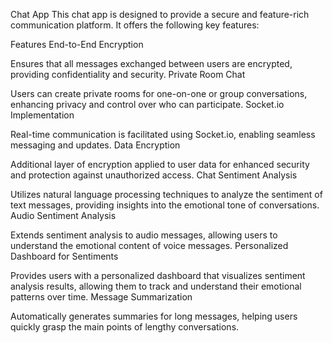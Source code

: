 Chat App
This chat app is designed to provide a secure and feature-rich communication platform. It offers the following key features:

Features
End-to-End Encryption

Ensures that all messages exchanged between users are encrypted, providing confidentiality and security.
Private Room Chat

Users can create private rooms for one-on-one or group conversations, enhancing privacy and control over who can participate.
Socket.io Implementation

Real-time communication is facilitated using Socket.io, enabling seamless messaging and updates.
Data Encryption

Additional layer of encryption applied to user data for enhanced security and protection against unauthorized access.
Chat Sentiment Analysis

Utilizes natural language processing techniques to analyze the sentiment of text messages, providing insights into the emotional tone of conversations.
Audio Sentiment Analysis

Extends sentiment analysis to audio messages, allowing users to understand the emotional content of voice messages.
Personalized Dashboard for Sentiments

Provides users with a personalized dashboard that visualizes sentiment analysis results, allowing them to track and understand their emotional patterns over time.
Message Summarization

Automatically generates summaries for long messages, helping users quickly grasp the main points of lengthy conversations.
